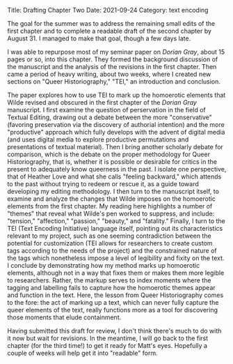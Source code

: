 Title: Drafting Chapter Two
Date: 2021-09-24
Category: text encoding 

The goal for the summer was to address the remaining small edits of
the first chapter and to complete a readable draft of the second
chapter by August 31. I managed to make that goal, though a few days
late. 

I was able to repurpose most of my seminar paper on *Dorian Gray*,
about 15 pages or so, into this chapter. They formed the background
discussion of the manuscript and the analysis of the revisions in the
first chapter. Then came a period of heavy writing, about two weeks,
where I created new sections on "Queer Historiography," "TEI," an
introduction and conclusion.

The paper explores how to use TEI to mark up the homoerotic elements
that Wilde revised and obscured in the first chapter of the *Dorian
Gray* manuscript. I first examine the question of perservation in the
field of Textual Editing, drawing out a debate between the more
"conservative" (favoring preservation via the discovery of authorial
intention) and the more "productive" approach which fully develops
with the advent of digital media (and uses digital media to explore
productive permutations and presentations of textual material). Then I
bring another scholarly debate for comparison, which is the debate on
the proper methodology for Queer Historiography, that is, whether it
is possible or desirable for critics in the present to adequately know
queerness in the past. I isolate one perspective, that of Heather Love
and what she calls "feeling backward," which attends to the past
without trying to redeem or rescue it, as a guide toward developing my
editing methodology. I then turn to the manuscript itself, to examine
and analyze the changes that Wilde imposes on the homoerotic elements
from the first chapter. My reading here highlights a number of
"themes" that reveal what Wilde's pen worked to suppress, and include:
"tension," "affection," "passion," "beauty," and "fatality."  Finally,
I turn to the TEI (Text Encoding Initiative) language itself, pointing
out its characteristics relevant to my project, such as one seeming
contradiction between the potential for customization (TEI allows for
researchers to create custom tags according to the needs of the
project) and the constrained nature of the tags which nonetheless
impose a level of legibility and fixity on the text. I conclude by
demonstrating how my method marks up homoerotic elements, although not
in a way that fixes them or makes them more legible to
researchers. Rather, the markup serves to index moments where the
tagging and labelling fails to capture how the homoerotic themes
appear and function in the text. Here, the lesson from Queer
Historiography comes to the fore: the act of marking up a text, which
can never fully capture the queer elements of the text, really
functions more as a tool for discovering those moments that elude
containment.

Having submitted this draft for review, I don't think there's much to
do with it now but wait for revisions. In the meantime, I will go back
to the first chapter (for the third time!) to get it ready for Matt's
eyes. Hopefully a couple of weeks will help get it into "readable" form.

